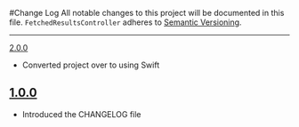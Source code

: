 #Change Log
All notable changes to this project will be documented in this file.
`FetchedResultsController` adheres to [Semantic Versioning](http://semver.org/).

--- 

 [2.0.0](https://github.com/wibosco/FetchedResultsController/releases/tag/2.0.0)

* Converted project over to using Swift

## [1.0.0](https://github.com/wibosco/FetchedResultsController/releases/tag/1.0.0)

* Introduced the CHANGELOG file
